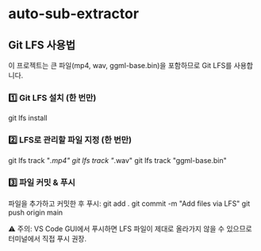 # auto-sub-extractor

## Git LFS 사용법

이 프로젝트는 큰 파일(mp4, wav, ggml-base.bin)을 포함하므로 Git LFS를 사용합니다.

### 1️⃣ Git LFS 설치 (한 번만)
git lfs install

### 2️⃣ LFS로 관리할 파일 지정 (한 번만)
git lfs track "*.mp4"
git lfs track "*.wav"
git lfs track "ggml-base.bin"

### 3️⃣ 파일 커밋 & 푸시
파일을 추가하고 커밋한 후 푸시:
git add .
git commit -m "Add files via LFS"
git push origin main

⚠️ 주의: VS Code GUI에서 푸시하면 LFS 파일이 제대로 올라가지 않을 수 있으므로 터미널에서 직접 푸시 권장.
